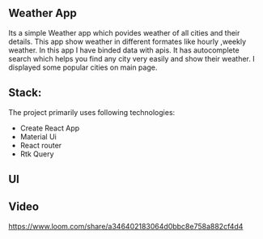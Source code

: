 ## Weather App

Its a simple Weather app which povides weather of all cities and their details. This app show weather in different formates like hourly ,weekly weather. In this app I have binded data with apis. It has autocomplete search which helps you find any city very easily and show their weather. I displayed some popular cities on main page.

## Stack:

The project primarily uses following technologies:

- Create React App
- Material Ui
- React router
- Rtk Query




## UI


## Video

https://www.loom.com/share/a346402183064d0bbc8e758a882cf4d4